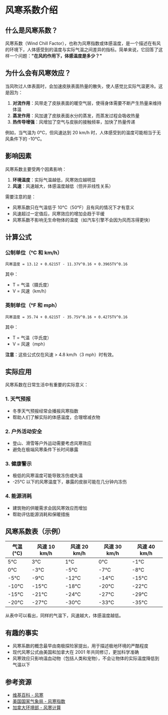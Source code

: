 # 风寒系数介绍

## 什么是风寒系数？

风寒系数（Wind Chill Factor），也称为风寒指数或体感温度，是一个描述在有风的环境下，人体感受到的温度与实际气温之间差异的指标。简单来说，它回答了这样一个问题：**"在风的作用下，体感温度是多少？"**

## 为什么会有风寒效应？

当风吹过人体表面时，会加速皮肤表面热量的散失，使人感觉比实际气温更冷。这是因为：

1. **对流作用**：风带走了皮肤表面的暖空气层，使得身体需要不断产生热量来维持体温
2. **蒸发作用**：风加速了皮肤表面水分的蒸发，而蒸发过程会吸收热量
3. **热传导增强**：风增加了空气与皮肤的接触频率，加快了热量传递

例如，当气温为 0°C，但风速达到 20 km/h 时，人体感受到的温度可能相当于无风条件下的 -10°C。

## 影响因素

风寒系数主要受两个因素影响：

1. **环境温度**：实际气温越低，风寒效应越明显
2. **风速**：风速越大，体感温度越低（但并非线性关系）

需要注意的是：
- 风寒系数只在气温低于 10°C（50°F）且有风的情况下才有意义
- 风速超过一定值后，风寒效应的增加会趋于平缓
- 风寒系数不影响无生命物体的温度（如汽车引擎不会因为风而冻得更快）

## 计算公式

### 公制单位（℃ 和 km/h）

```
风寒温度 = 13.12 + 0.6215T - 11.37V^0.16 + 0.3965TV^0.16
```

其中：
- T = 气温（摄氏度）
- V = 风速（km/h）

### 英制单位（℉ 和 mph）

```
风寒温度 = 35.74 + 0.6215T - 35.75V^0.16 + 0.4275TV^0.16
```

其中：
- T = 气温（华氏度）
- V = 风速（mph）

**注意**：这些公式仅在风速 > 4.8 km/h（3 mph）时有效。

## 实际应用

风寒系数在日常生活中有重要的实际意义：

### 1. 天气预报
- 冬季天气预报经常会播报风寒指数
- 帮助人们了解实际的体感温度，合理增减衣物

### 2. 户外活动安全
- 登山、滑雪等户外运动需要考虑风寒效应
- 避免在极端风寒条件下长时间暴露

### 3. 健康警示
- 极低的风寒温度可能导致冻伤或失温
- -25°C 以下的风寒温度下，暴露的皮肤可能在几分钟内冻伤

### 4. 能源消耗
- 建筑物的供暖需求会因风寒效应而增加
- 帮助评估能源消耗和保暖措施

## 风寒系数表（示例）

| 气温(°C) | 风速 10 km/h | 风速 20 km/h | 风速 30 km/h | 风速 40 km/h |
|---------|-------------|-------------|-------------|-------------|
| 5°C     | 3°C         | 1°C         | 0°C         | -1°C        |
| 0°C     | -3°C        | -5°C        | -7°C        | -8°C        |
| -5°C    | -9°C        | -12°C       | -14°C       | -15°C       |
| -10°C   | -15°C       | -18°C       | -20°C       | -22°C       |
| -15°C   | -21°C       | -24°C       | -27°C       | -29°C       |
| -20°C   | -27°C       | -30°C       | -33°C       | -35°C       |

从表中可以看出，同样的气温下，风速越大，体感温度越低。

## 有趣的事实

- 风寒系数的概念最早由南极探险家提出，用于描述极地环境的严酷程度
- 现代风寒公式由美国和加拿大在 2001 年共同修订，更加科学准确
- 风寒效应只影响温血动物（包括人类和宠物），不会让物体的实际温度降低到气温以下

## 参考资源

- [维基百科 - 风寒](https://en.wikipedia.org/wiki/Wind_chill)
- [美国国家气象局 - 风寒指数](https://www.weather.gov/safety/cold-wind-chill-chart)
- [加拿大环境部 - 风寒计算](https://www.canada.ca/en/environment-climate-change/services/weather-health/wind-chill-cold-weather.html)

